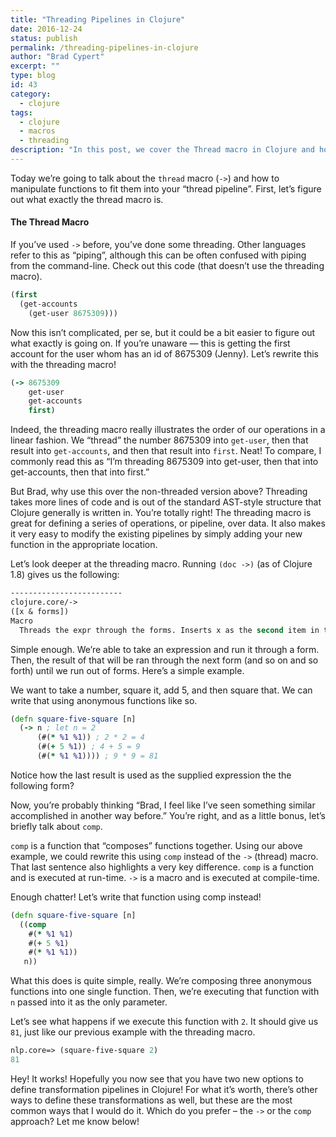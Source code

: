 ```yaml
---
title: "Threading Pipelines in Clojure"
date: 2016-12-24
status: publish
permalink: /threading-pipelines-in-clojure
author: "Brad Cypert"
excerpt: ""
type: blog
id: 43
category:
  - clojure
tags:
  - clojure
  - macros
  - threading
description: "In this post, we cover the Thread macro in Clojure and how to use it to define data transformation pipelines. Additionally, we look at the comp function and it's ability to act as an alternative."
---
```


Today we’re going to talk about the `thread` macro (`->`) and how to manipulate functions to fit them into your “thread pipeline”. First, let’s figure out what exactly the thread macro is.

#### The Thread Macro

If you’ve used `->` before, you’ve done some threading. Other languages refer to this as “piping”, although this can be often confused with piping from the command-line. Check out this code (that doesn’t use the threading macro).

```clojure
(first
  (get-accounts
    (get-user 8675309)))

```

Now this isn’t complicated, per se, but it could be a bit easier to figure out what exactly is going on. If you’re unaware — this is getting the first account for the user whom has an id of 8675309 (Jenny). Let’s rewrite this with the threading macro!

```clojure
(-> 8675309
    get-user
    get-accounts
    first)

```

Indeed, the threading macro really illustrates the order of our operations in a linear fashion. We “thread” the number 8675309 into `get-user`, then that result into `get-accounts`, and then that result into `first`. Neat! To compare, I commonly read this as “I’m threading 8675309 into get-user, then that into get-accounts, then that into first.”

But Brad, why use this over the non-threaded version above? Threading takes more lines of code and is out of the standard AST-style structure that Clojure generally is written in. You’re totally right! The threading macro is great for defining a series of operations, or pipeline, over data. It also makes it very easy to modify the existing pipelines by simply adding your new function in the appropriate location.

Let’s look deeper at the threading macro. Running `(doc ->)` (as of Clojure 1.8) gives us the following:

```clojure
-------------------------
clojure.core/->
([x & forms])
Macro
  Threads the expr through the forms. Inserts x as the second item in the first form, making a list of it if it is not a list already. If there are more forms, inserts the first form as the second item in second form, etc.

```

Simple enough. We’re able to take an expression and run it through a form. Then, the result of that will be ran through the next form (and so on and so forth) until we run out of forms. Here’s a simple example.

We want to take a number, square it, add 5, and then square that. We can write that using anonymous functions like so.

```clojure
(defn square-five-square [n]
  (-> n ; let n = 2
      (#(* %1 %1)) ; 2 * 2 = 4
      (#(+ 5 %1)) ; 4 + 5 = 9
      (#(* %1 %1)))) ; 9 * 9 = 81

```

Notice how the last result is used as the supplied expression the the following form?

Now, you’re probably thinking “Brad, I feel like I’ve seen something similar accomplished in another way before.” You’re right, and as a little bonus, let’s briefly talk about `comp`.

`comp` is a function that “composes” functions together. Using our above example, we could rewrite this using `comp` instead of the `->` (thread) macro. That last sentence also highlights a very key difference. `comp` is a function and is executed at run-time. `->` is a macro and is executed at compile-time.

Enough chatter! Let’s write that function using comp instead!

```clojure
(defn square-five-square [n]
  ((comp
    #(* %1 %1)
    #(+ 5 %1)
    #(* %1 %1))
   n))

```

What this does is quite simple, really. We’re composing three anonymous functions into one single function. Then, we’re executing that function with `n` passed into it as the only parameter.

Let’s see what happens if we execute this function with `2`. It should give us `81`, just like our previous example with the threading macro.

```clojure
nlp.core=> (square-five-square 2)
81

```

Hey! It works! Hopefully you now see that you have two new options to define transformation pipelines in Clojure! For what it’s worth, there’s other ways to define these transformations as well, but these are the most common ways that I would do it. Which do you prefer – the `->` or the `comp` approach? Let me know below!
